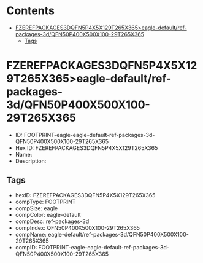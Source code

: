 



Contents
========

* [FZEREFPACKAGES3DQFN5P4X5X129T265X365>eagle-default/ref-packages-3d/QFN50P400X500X100-29T265X365](#fzerefpackages3dqfn5p4x5x129t265x365eagle-defaultref-packages-3dqfn50p400x500x100-29t265x365)
	* [Tags](#tags)

# FZEREFPACKAGES3DQFN5P4X5X129T265X365>eagle-default/ref-packages-3d/QFN50P400X500X100-29T265X365

- ID: FOOTPRINT-eagle-eagle-default-ref-packages-3d-QFN50P400X500X100-29T265X365
- Hex ID: FZEREFPACKAGES3DQFN5P4X5X129T265X365
- Name: 
- Description: 

## Tags

- hexID: FZEREFPACKAGES3DQFN5P4X5X129T265X365
- oompType: FOOTPRINT
- oompSize: eagle
- oompColor: eagle-default
- oompDesc: ref-packages-3d
- oompIndex: QFN50P400X500X100-29T265X365
- oompName: eagle-default/ref-packages-3d/QFN50P400X500X100-29T265X365
- oompID: FOOTPRINT-eagle-eagle-default-ref-packages-3d-QFN50P400X500X100-29T265X365
